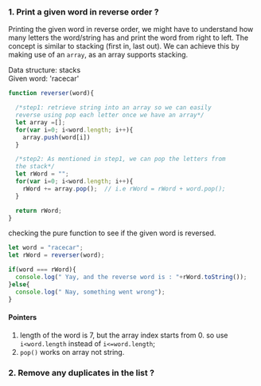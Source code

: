 
### 1. Print a given word in reverse order ?

Printing the given word in reverse order, we might have to understand how many letters the word/string has and print the word from right to left. The concept is similar to stacking (first in, last out). We can achieve this by making use of an `array`, as an array supports stacking.

Data structure: stacks   
Given word: 'racecar'

```javascript
function reverser(word){

  /*step1: retrieve string into an array so we can easily
  reverse using pop each letter once we have an array*/
  let array =[];
  for(var i=0; i<word.length; i++){
    array.push(word[i])
  }

  /*step2: As mentioned in step1, we can pop the letters from
  the stack*/
  let rWord = "";
  for(var i=0; i<word.length; i++){
    rWord += array.pop();  // i.e rWord = rWord + word.pop();
  }

  return rWord;
}
```
checking the pure function to see if the given word is reversed.
```javascript
let word = "racecar";
let rWord = reverser(word);

if(word === rWord){
  console.log(" Yay, and the reverse word is : "+rWord.toString());
}else{
  console.log(" Nay, something went wrong");
}
```

#### Pointers
1. length of the word is 7, but the array index starts from 0. so use `i<word.length` instead of `i<=word.length`;
2. `pop()` works on array not string.


### 2. Remove any duplicates in the list ?
